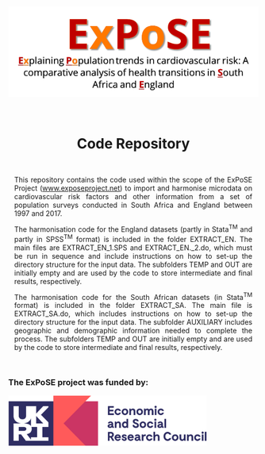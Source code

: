 <br/>
<br/>
<center><img src="img/Logo_text_1.png" all = "Project Logo"/></center>
<br/>
<br/>
<center><h1>Code Repository</h1></center>
<br/>
<p style = 'margin:12px; text-align: justify;'>
This repository contains the code used within the scope of the ExPoSE Project (<a href = "https://www.exposeproject.net">www.exposeproject.net</a>) to import and harmonise microdata on cardiovascular risk factors and other information from a set of population surveys conducted in South Africa and England between 1997 and 2017.
</p>
<p style = 'margin:12px; text-align: justify;'> 
The harmonisation code for the England datasets (partly in Stata<sup>TM</sup> and partly in SPSS<sup>TM</sup> format) is included in the folder EXTRACT_EN. 
The main files are EXTRACT_EN_1.SPS and EXTRACT_EN._2.do, which must be run in sequence and include instructions on how to set-up the directory structure for the input data. The subfolders TEMP and OUT are initially empty and are used by the code to store intermediate and final results, respectively. 
</p>
<p style = 'margin:12px; text-align: justify;'> 
The harmonisation code for the South African datasets (in Stata<sup>TM</sup> format) is included in the folder EXTRACT_SA. 
The main file is EXTRACT_SA.do, which includes instructions on how to set-up the directory structure for the input data. The subfolder AUXILIARY includes 
geographic and demographic information needed to complete the process. The subfolders TEMP and OUT are initially empty and are used by the code to store intermediate and final results, respectively. 
</p>
<br/>
<h3> The ExPoSE project was funded by:</h3><img src="img/UKRI.png" all = "UKRI-ESRC Logo" width="400"/>

